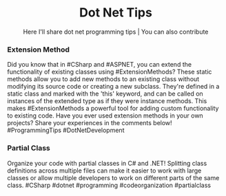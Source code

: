 <p><h1 align="center">Dot Net Tips</h1></p>
<p align="center">Here I'll share dot net programming tips | You can also contribute</p>

### Extension Method
<p>Did you know that in #CSharp and #ASPNET, you can extend the functionality of existing classes using #ExtensionMethods? These static methods allow you to add new methods to an existing class without modifying its source code or creating a new subclass. They're defined in a static class and marked with the 'this' keyword, and can be called on instances of the extended type as if they were instance methods. This makes #ExtensionMethods a powerful tool for adding custom functionality to existing code. Have you ever used extension methods in your own projects? Share your experiences in the comments below! #ProgrammingTips #DotNetDevelopment</p>

### Partial Class
<p>Organize your code with partial classes in C# and .NET! Splitting class definitions across multiple files can make it easier to work with large classes or allow multiple developers to work on different parts of the same class. #CSharp #dotnet #programming #codeorganization #partialclass</p>
